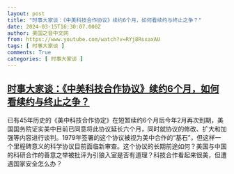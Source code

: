 ```yaml
---
layout: post
title: "时事大家谈：《中美科技合作协议》续约6个月，如何看续约与终止之争？"
date: 2024-03-15T16:30:07.000Z
author: 美国之音中文网
from: https://www.youtube.com/watch?v=RYj8RsxaxAU
tags: [ 时事大家谈 ]
comments: True
categories: [ 时事大家谈 ]
---
```

<!--1710520207000-->
[时事大家谈：《中美科技合作协议》续约6个月，如何看续约与终止之争？](https://www.youtube.com/watch?v=RYj8RsxaxAU)
------

<div>
已有45年历史的《美中科技合作协定》在短暂续约6个月后今年2月再次到期，美国国务院证实美中目前已同意将此协议延长六个月，同时就协议的修改、扩大和加强等内容进行谈判。1979年签署的这个协议被视为美中合作的“基石”，但这样一个里程碑意义的科学协议目前面临新审查。这个协议的长期前途如何？美国与中国的科研合作的善意之举被批评为引狼入室是否有道理？科技合作看起来很美，但遭遇国家安全怎么办？
</div>

